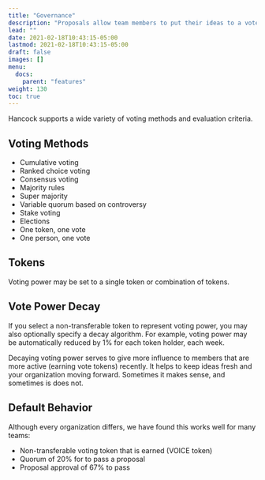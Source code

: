 ```yaml
---
title: "Governance"
description: "Proposals allow team members to put their ideas to a vote"
lead: ""
date: 2021-02-18T10:43:15-05:00
lastmod: 2021-02-18T10:43:15-05:00
draft: false
images: []
menu: 
  docs:
    parent: "features"
weight: 130
toc: true
---
```


Hancock supports a wide variety of voting methods and evaluation criteria.

## Voting Methods
- Cumulative voting
- Ranked choice voting
- Consensus voting
- Majority rules
- Super majority
- Variable quorum based on controversy
- Stake voting
- Elections
- One token, one vote
- One person, one vote

## Tokens
Voting power may be set to a single token or combination of tokens.

## Vote Power Decay
If you select a non-transferable token to represent voting power, you may also optionally specify a decay algorithm. For example, voting power may be automatically reduced by 1% for each token holder, each week.

Decaying voting power serves to give more influence to members that are more active (earning vote tokens) recently.  It helps to keep ideas fresh and your organization moving forward.  Sometimes it makes sense, and sometimes is does not. 

## Default Behavior
Although every organization differs, we have found this works well for many teams:
- Non-transferable voting token that is earned (VOICE token)
- Quorum of 20% for to pass a proposal
- Proposal approval of 67% to pass 

